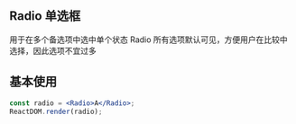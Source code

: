 ## Radio 单选框

用于在多个备选项中选中单个状态
Radio 所有选项默认可见，方便用户在比较中选择，因此选项不宜过多

## 基本使用

<!--start-code-->

```jsx
const radio = <Radio>A</Radio>;
ReactDOM.render(radio);
```

<!--end-code-->
